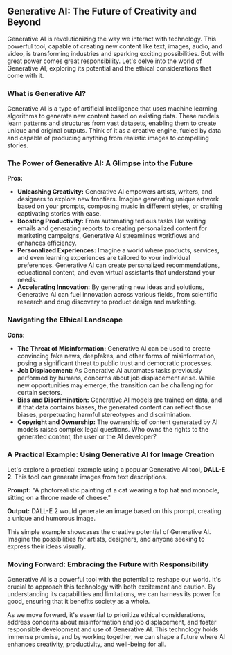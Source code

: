 ## Generative AI: The Future of Creativity and Beyond

Generative AI is revolutionizing the way we interact with technology. This powerful tool, capable of creating new content like text, images, audio, and video, is transforming industries and sparking exciting possibilities. But with great power comes great responsibility. Let's delve into the world of Generative AI, exploring its potential and the ethical considerations that come with it.

### What is Generative AI?

Generative AI is a type of artificial intelligence that uses machine learning algorithms to generate new content based on existing data. These models learn patterns and structures from vast datasets, enabling them to create unique and original outputs. Think of it as a creative engine, fueled by data and capable of producing anything from realistic images to compelling stories.

### The Power of Generative AI: A Glimpse into the Future

**Pros:**

* **Unleashing Creativity:** Generative AI empowers artists, writers, and designers to explore new frontiers. Imagine generating unique artwork based on your prompts, composing music in different styles, or crafting captivating stories with ease.
* **Boosting Productivity:** From automating tedious tasks like writing emails and generating reports to creating personalized content for marketing campaigns, Generative AI streamlines workflows and enhances efficiency.
* **Personalized Experiences:** Imagine a world where products, services, and even learning experiences are tailored to your individual preferences. Generative AI can create personalized recommendations, educational content, and even virtual assistants that understand your needs.
* **Accelerating Innovation:** By generating new ideas and solutions, Generative AI can fuel innovation across various fields, from scientific research and drug discovery to product design and marketing.

### Navigating the Ethical Landscape

**Cons:**

* **The Threat of Misinformation:** Generative AI can be used to create convincing fake news, deepfakes, and other forms of misinformation, posing a significant threat to public trust and democratic processes.
* **Job Displacement:** As Generative AI automates tasks previously performed by humans, concerns about job displacement arise. While new opportunities may emerge, the transition can be challenging for certain sectors.
* **Bias and Discrimination:** Generative AI models are trained on data, and if that data contains biases, the generated content can reflect those biases, perpetuating harmful stereotypes and discrimination.
* **Copyright and Ownership:** The ownership of content generated by AI models raises complex legal questions. Who owns the rights to the generated content, the user or the AI developer?

### A Practical Example: Using Generative AI for Image Creation

Let's explore a practical example using a popular Generative AI tool, **DALL-E 2**. This tool can generate images from text descriptions. 

**Prompt:** "A photorealistic painting of a cat wearing a top hat and monocle, sitting on a throne made of cheese."

**Output:** DALL-E 2 would generate an image based on this prompt, creating a unique and humorous image.

This simple example showcases the creative potential of Generative AI. Imagine the possibilities for artists, designers, and anyone seeking to express their ideas visually.

### Moving Forward: Embracing the Future with Responsibility

Generative AI is a powerful tool with the potential to reshape our world. It's crucial to approach this technology with both excitement and caution. By understanding its capabilities and limitations, we can harness its power for good, ensuring that it benefits society as a whole.

As we move forward, it's essential to prioritize ethical considerations, address concerns about misinformation and job displacement, and foster responsible development and use of Generative AI. This technology holds immense promise, and by working together, we can shape a future where AI enhances creativity, productivity, and well-being for all.